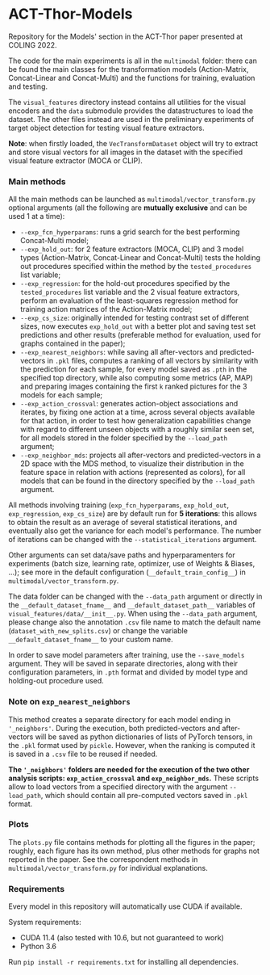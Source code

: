 # ACT-Thor-Models
Repository for the Models' section in the ACT-Thor paper presented at COLING 2022.

The code for the main experiments is all in the `multimodal` folder: there can be found the main classes
for the transformation models (Action-Matrix, Concat-Linear and Concat-Multi) and the functions for training,
evaluation and testing.

The `visual_features` directory instead contains all utilities for the visual encoders and the `data` 
submodule provides the datastructures to load the dataset. The other files instead are used in the preliminary 
experiments of target object detection for testing visual feature extractors.

**Note**: when firstly loaded, the `VecTransformDataset` object will try to extract and store visual 
vectors for all images in the dataset with the specified visual feature extractor (MOCA or CLIP).


### Main methods

All the main methods can be launched as `multimodal/vector_transform.py` optional 
arguments (all the following are **mutually exclusive** and can be used 1 at a time):
* `--exp_fcn_hyperparams`: runs a grid search for the best performing Concat-Multi model;
* `--exp_hold_out`: for 2 feature extractors (MOCA, CLIP) and 3 model types (Action-Matrix, Concat-Linear
and Concat-Multi) tests the holding out procedures specified within the method by the `tested_procedures`
list variable;
* `--exp_regression`: for the hold-out procedures specified by the `tested_procedures` list variable and the 
2 visual feature extractors, perform an evaluation of the least-squares regression method 
for training action matrices of the Action-Matrix model; 
* `--exp_cs_size`: originally intended for testing contrast set of different sizes, now executes `exp_hold_out`
with a better plot and saving test set predictions and other results (preferable method for evaluation, used
for graphs contained in the paper);
* `--exp_nearest_neighbors`: while saving all after-vectors and predicted-vectors in `.pkl`
files, computes a ranking of all vectors by similarity with the prediction for each sample, for every model
saved as `.pth` in the specified top directory, while also computing some metrics (AP, MAP) and 
preparing images containing the first `k` ranked pictures for the 3 models for each sample;
* `--exp_action_crossval`: generates action-object associations and iterates, by fixing one action at a time,
across several objects available for that action, in order to test how generalization capabilities change
with regard to different unseen objects with a roughly similar seen set, for all models stored in the folder 
specified by the `--load_path` argument;
* `--exp_neighbor_mds`: projects all after-vectors and predicted-vectors in a 2D space with the MDS method,
to visualize their distribution in the feature space in relation with actions (represented as colors), for all
models that can be found in the directory specified by the `--load_path` argument.

All methods involving training (`exp_fcn_hyperparams`, `exp_hold_out`, `exp_regression`, `exp_cs_size`)
are by default run for **5 iterations**: this allows to obtain the result as an average of several 
statistical iterations, and eventually also get the variance for each model's performance. The number
of iterations can be changed with the `--statistical_iterations` argument.

Other arguments can set data/save paths and hyperparamenters for experiments (batch size, learning rate,
optimizer, use of Weights & Biases, ...); see more in the default configuration (`__default_train_config__`) 
in `multimodal/vector_transform.py`. 

The data folder can be changed with the `--data_path` argument or directly in 
the `__default_dataset_fname__` and `__default_dataset_path__` variables of `visual_features/data/__init__.py`. When
using the `--data_path` argument, please change also the annotation `.csv` file name to match the default name 
(`dataset_with_new_splits.csv`) or change the variable `__default_dataset_fname__` to your custom name.


In order to save model parameters after training, use the `--save_models` argument. They will be saved in separate
directories, along with their configuration parameters, in `.pth` format and divided by model type and holding-out
procedure used. 


### Note on `exp_nearest_neighbors`

This method creates a separate directory for each model ending in `'_neighbors'`. 
During the execution, both predicted-vectors and after-vectors will be saved as python dictionaries of lists
of PyTorch tensors, in the `.pkl` format used by `pickle`. However, when the ranking is computed it is saved
in a `.csv` file to be reused if needed.

**The `'_neighbors'` folders are needed for the execution of the two other analysis scripts: 
`exp_action_crossval` and  `exp_neighbor_mds`.** These scripts allow to load vectors from a specified directory
with the argument `--load_path`, which should contain all pre-computed vectors saved in `.pkl` format.


### Plots
The `plots.py` file contains methods for plotting all the figures in the paper; roughly,
each figure has its own method, plus other methods for graphs not reported in the paper. 
See the correspondent methods in `multimodal/vector_transform.py` for individual explanations.


### Requirements

Every model in this repository will automatically use CUDA if available.

System requirements:
* CUDA 11.4 (also tested with 10.6, but not guaranteed to work)
* Python 3.6

Run `pip install -r requirements.txt` for installing all dependencies.